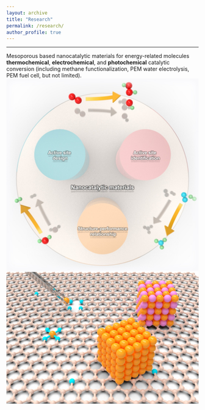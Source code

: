 ```yaml
---
layout: archive
title: "Research"
permalink: /research/
author_profile: true
---
```

----------
Mesoporous based nanocatalytic materials for energy-related molecules **thermochemical**, **electrochemical**, and **photochemical** catalytic conversion (including methane functionalization, PEM water electrolysis, PEM fuel cell, but not limited).
<br/><img src='/images/Page1.jpg'><br/><img src='/images/Page2.jpg'>
